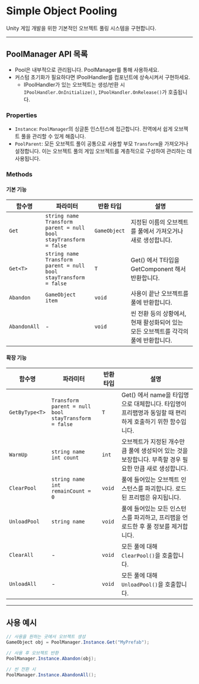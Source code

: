 # Simple Object Pooling

Unity 게임 개발을 위한 기본적인 오브젝트 풀링 시스템을 구현합니다.

---
## PoolManager API 목록

- Pool은 내부적으로 관리됩니다. PoolManager를 통해 사용하세요.  
- 커스텀 초기화가 필요하다면 IPoolHandler를 컴포넌트에 상속시켜서 구현하세요.
  - IPoolHandler가 있는 오브젝트는 생성/반환 시 `IPoolHandler.OnInitialize()`, `IPoolHandler.OnRelease()`가 호출됩니다.

### Properties

- `Instance`: `PoolManager`의 싱글톤 인스턴스에 접근합니다. 전역에서 쉽게 오브젝트 풀을 관리할 수 있게 해줍니다.
- `PoolParent`: 모든 오브젝트 풀이 공통으로 사용할 부모 `Transform`을 가져오거나 설정합니다. 이는 오브젝트 풀의 게임 오브젝트를 계층적으로 구성하여 관리하는 데 사용됩니다.

### Methods

#### 기본 기능

| 함수명            | 파라미터 | 반환 타입 | 설명                                                                  |
|----------------|------------------------------------------------------------------------------|-----------|---------------------------------------------------------------------|
| `Get`          | `string name`<br/>`Transform parent = null`<br/>`bool stayTransform = false` | `GameObject` | 지정된 이름의 오브젝트를 풀에서 가져오거나 새로 생성합니다.                                   |
| `Get<T>`       | `string name`<br/>`Transform parent = null`<br/>`bool stayTransform = false` | `T` | Get() 에서 T타입을 GetComponent 해서 반환합니다.                                |
| `Abandon`      | `GameObject item`                                                            | `void` | 사용이 끝난 오브젝트를 풀에 반환합니다.                                              |
| `AbandonAll`   | -                                                                            | `void` | 씬 전환 등의 상황에서, 현재 활성화되어 있는 모든 오브젝트를 각각의 풀에 반환합니다.                    |


#### 확장 기능
| 함수명            | 파라미터 | 반환 타입 | 설명                                                                  |
|----------------|------------------------------------------------------------------------------|-----------|---------------------------------------------------------------------|
| `GetByType<T>` | `Transform parent = null`<br/>`bool stayTransform = false`                   | `T` | Get<T>() 에서 name을 타입명으로 대체합니다. 타입명이 프리팹명과 동일할 때 편리하게 호출하기 위한 함수입니다. |
| `WarmUp`       | `string name`<br/>`int count`                                                     | `int` | 오브젝트가 지정된 개수만큼 풀에 생성되어 있는 것을 보장합니다. 부족할 경우 필요한 만큼 새로 생성합니다.         |
| `ClearPool`    | `string name`<br/>`int remainCount = 0`                                           | `void` | 풀에 들어있는 오브젝트 인스턴스를 파괴합니다. 로드된 프리팹은 유지됩니다.                           |
| `UnloadPool`   | `string name`                                                                | `void` | 풀에 들어있는 모든 인스턴스를 파괴하고, 프리팹을 언로드한 후 풀 정보를 제거합니다.                     |
| `ClearAll`     | -                                                                            | `void` | 모든 풀에 대해 `ClearPool()`을 호출합니다.                                      |
| `UnloadAll`    | -                                                                            | `void` | 모든 풀에 대해 `UnloadPool()`을 호출합니다.                                     |

---
## 사용 예시

```csharp
// 사용을 원하는 곳에서 오브젝트 생성
GameObject obj = PoolManager.Instance.Get("MyPrefab");

// 사용 후 오브젝트 반환
PoolManager.Instance.Abandon(obj);

// 씬 전환 시
PoolManager.Instance.AbandonAll();
```